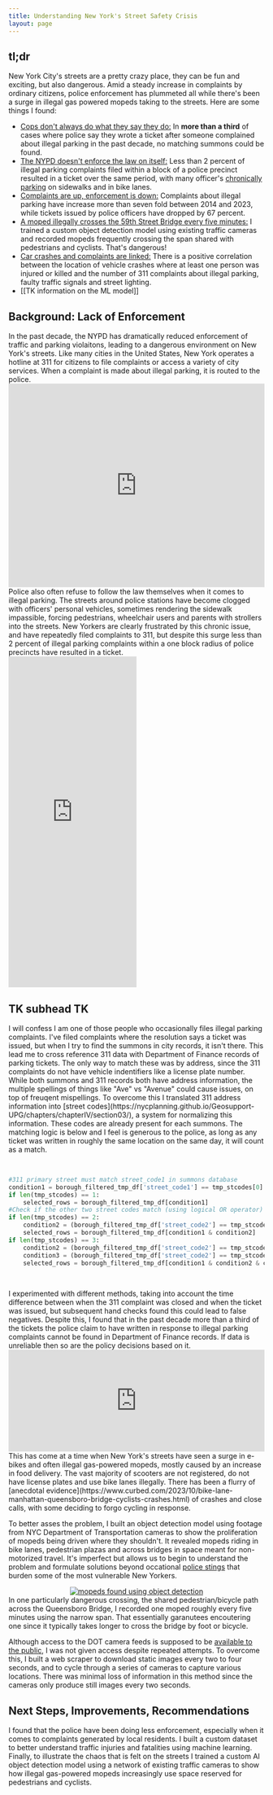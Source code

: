 ```yaml
---
title: Understanding New York's Street Safety Crisis
layout: page
---
```

<h2>tl;dr</h2>
New York City's streets are a pretty crazy place, they can be fun and exciting, but also dangerous. Amid a steady increase in complaints by ordinary citizens, police enforcement has plummeted all while there's been a surge in illegal gas powered mopeds taking to the streets. Here are some things I found:

+ <u>Cops don't always do what they say they do:</u> In <b>more than a third</b> of cases where police say they wrote a ticket after someone complained about illegal parking in the past decade, no matching summons could be found.
+ <u>The NYPD doesn't enforce the law on itself:</u> Less than 2 percent of illegal parking complaints filed within a block of a police precinct resulted in a ticket over the same period, with many officer's [chronically parking](https://www.sciencedirect.com/science/article/pii/S2590198223000635?via%3Dihub) on sidewalks and in bike lanes.
+ <u> Complaints are up, enforcement is down:</u> Complaints about illegal parking have increase more than seven fold between 2014 and 2023, while
tickets issued by police officers have dropped by 67 percent.
+ <u>A moped illegally crosses the 59th Street Bridge every five minutes:</u> I trained a custom object detection model using existing traffic cameras and recorded mopeds frequently crossing the span shared with pedestrians and cyclists. That's dangerous!
+ <u>Car crashes and complaints are linked:</u> There is a positive correlation between the location of vehicle crashes where at least one person was injured or killed and the number of 311 complaints about illegal parking, faulty traffic signals and street lighting.
+ [[TK information on the ML model]]

<h2>Background: Lack of Enforcement</h2>
In the past decade, the NYPD has dramatically reduced enforcement of traffic and parking violaitons,
leading to a dangerous environment on New York's streets. Like many cities in the United States, New York operates a hotline at 311 for citizens to file complaints or access a variety of city services. When a complaint is made about illegal parking, it is routed to the police.
<br>
<iframe title="As Illegal Parking in NYC Grows, the Police Issue Fewer Tickets" aria-label="Interactive line chart" id="datawrapper-chart-mr9s9" src="https://datawrapper.dwcdn.net/mr9s9/4/" scrolling="no" frameborder="0" style="width: 0; min-width: 100%" height="400" data-external="1"></iframe><script type="text/javascript">!function(){"use strict";window.addEventListener("message",(function(a){if(void 0!==a.data["datawrapper-height"]){var e=document.querySelectorAll("iframe");for(var t in a.data["datawrapper-height"])for(var r=0;r<e.length;r++)if(e[r].contentWindow===a.source){var i=a.data["datawrapper-height"][t]+"px";e[r].style.height=i}}}))}();
</script>
<br>
Police also often refuse to follow the law themselves when it comes to illegal parking. The streets around police stations have become clogged with officers' personal vehicles, sometimes rendering the sidewalk impassible, forcing pedestrians, wheelchair users and parents with strollers into the streets. New Yorkers are clearly frustrated by this chronic issue, and have repeatedly filed complaints to 311, but despite this surge less than 2 percent of illegal parking complaints within a one block radius of police precincts have resulted in a ticket.
<br>
<iframe title="The NYPD Rarely Issues Parking Tickets Within One Block of a Precinct Despite Frequent Citizen Complaints" aria-label="Interactive line chart" id="datawrapper-chart-RsKLv" src="https://datawrapper.dwcdn.net/RsKLv/4/" scrolling="no" frameborder="0" style="width: 0; min-width: 50% !important; border: none;" height="650" data-external="1"></iframe><script type="text/javascript">!function(){"use strict";window.addEventListener("message",(function(a){if(void 0!==a.data["datawrapper-height"]){var e=document.querySelectorAll("iframe");for(var t in a.data["datawrapper-height"])for(var r=0;r<e.length;r++)if(e[r].contentWindow===a.source){var i=a.data["datawrapper-height"][t]+"px";e[r].style.height=i}}}))}();
</script>
<br>


<h2>TK subhead TK</h2>
I will confess I am one of those people who occasionally files illegal parking complaints. I've filed complaints where the resolution says a ticket was issued, but when I try to find the summons in city records, it isn't there. This lead me to cross reference 311 data with Department of Finance records of parking tickets. The only way to match these was by address, since the 311 complaints do not have vehicle indentifiers like a license plate number. While both summons and 311 records both have address information, the multiple spellings of things like "Ave" vs "Avenue" could cause issues, on top of freuqent mispellings. To overcome this I translated 311 address information into [street codes](https://nycplanning.github.io/Geosupport-UPG/chapters/chapterIV/section03/), a system for normalizing this information. These codes are already present for each summons. The matching logic is below and I feel is generous to the police, as long as any ticket was written in roughly the same location on the same day, it will count as a match.
<pre>

```python
#311 primary street must match street_code1 in summons database
condition1 = borough_filtered_tmp_df['street_code1'] == tmp_stcodes[0]
if len(tmp_stcodes) == 1:
    selected_rows = borough_filtered_tmp_df[condition1]
#Check if the other two street codes match (using logical OR operator)
if len(tmp_stcodes) == 2:
    condition2 = (borough_filtered_tmp_df['street_code2'] == tmp_stcodes[1]) | (borough_filtered_tmp_df['street_code3'] == tmp_stcodes[1])
    selected_rows = borough_filtered_tmp_df[condition1 & condition2]
if len(tmp_stcodes) == 3:
    condition2 = (borough_filtered_tmp_df['street_code2'] == tmp_stcodes[1]) | (borough_filtered_tmp_df['street_code3'] == tmp_stcodes[1])
    condition3 = (borough_filtered_tmp_df['street_code2'] == tmp_stcodes[2]) | (borough_filtered_tmp_df['street_code3'] == tmp_stcodes[2])
    selected_rows = borough_filtered_tmp_df[condition1 & condition2 & condition3]
```

</pre>
I experimented with different methods, taking into account the time difference between when the 311 complaint was closed and when the ticket was issued, but subsequent hand checks found this could lead to false negatives. Despite this, I found that in the past decade more than a third of the tickets the police claim to have written in response to illegal parking complaints cannot be found in Department of Finance records. If data is unreliable then so are the policy decisions based on it.
<br>
<iframe title="A Growing Gap Between NYPD Claims and City Records on Illegal Parking Complaints" aria-label="Interactive line chart" id="datawrapper-chart-KN15L" src="https://datawrapper.dwcdn.net/KN15L/2/" scrolling="no" frameborder="0" style="width: 0; min-width: 100% !important; border: none;" height="200" data-external="1"></iframe><script type="text/javascript">!function(){"use strict";window.addEventListener("message",(function(a){if(void 0!==a.data["datawrapper-height"]){var e=document.querySelectorAll("iframe");for(var t in a.data["datawrapper-height"])for(var r=0;r<e.length;r++)if(e[r].contentWindow===a.source){var i=a.data["datawrapper-height"][t]+"px";e[r].style.height=i}}}))}();
</script>
<br>
This has come at a time when New York's streets have seen a surge in e-bikes and often illegal gas-powered mopeds, mostly caused by an increase in food delivery. The vast majority of scooters are not registered, do not have license plates and use bike lanes illegally. There has been a flurry of [anecdotal evidence](https://www.curbed.com/2023/10/bike-lane-manhattan-queensboro-bridge-cyclists-crashes.html) of crashes and close calls, with some deciding to forgo cycling in response.

To better asses the problem, I built an object detection model using footage from NYC Department of Transportation cameras to show the proliferation of mopeds being driven where they shouldn't. It revealed mopeds riding in bike lanes, pedestrian plazas and across bridges in space meant for non-motorized travel. It's imperfect but allows us to begin to understand the problem and formulate solutions beyond occational [police stings](https://www.thecity.nyc/2023/09/07/migrant-moped-nypd-raid-tasers/) that burden some of the most vulnerable New Yorkers.
<div style="text-align: center;">
<a href="/assets/img/moped_examples_citywide.jpg">
  <img style="max-width: 650px;" src="/assets/img/moped_examples_citywide.jpg" alt="mopeds found using object detection" /></a></div>
In one particularly dangerous crossing, the shared pedestrian/bicycle path across the Queensboro Bridge, I recorded one moped roughly every five minutes using the narrow span. That essentially garanutees encoutering one since it typically takes longer to cross the bridge by foot or bicycle.

Although access to the DOT camera feeds is supposed to be [available to the public](https://webcams.nyctmc.org/subscribers), I was not given access despite repeated attempts. To overcome this, I built a web scraper to download static images every two to four seconds, and to cycle through a series of cameras to capture various locations. There was minimal loss of information in this method since the cameras only produce still images every two seconds. 

<h2>Next Steps, Improvements, Recommendations</h2>
 



I found that the police have been doing less
enforcement, especially when it comes to complaints generated by local residents.
I built a custom dataset to better understand traffic injuries and fatalities using
machine learning. Finally, to illustrate the chaos that is felt on the streets I 
trained a custom AI object detection model using a network of existing traffic 
cameras to show how illegal gas-powered mopeds increasingly use space reserved 
for pedestrians and cyclists.




